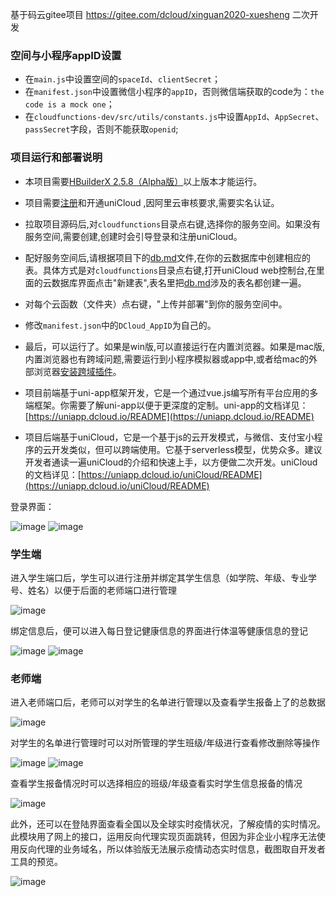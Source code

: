 基于码云gitee项目 https://gitee.com/dcloud/xinguan2020-xuesheng 二次开发


### 空间与小程序appID设置
- 在`main.js`中设置空间的`spaceId`、`clientSecret`；
- 在`manifest.json`中设置微信小程序的`appID`，否则微信端获取的code为：`the code is a mock one`；
- 在`cloudfunctions-dev/src/utils/constants.js`中设置`AppId`、`AppSecret`、`passSecret`字段，否则不能获取`openid`;


### 项目运行和部署说明  

- 本项目需要[HBuilderX 2.5.8（Alpha版）](https://www.dcloud.io/hbuilderx.html)以上版本才能运行。  

- 项目需要[注册](https://dev.dcloud.net.cn/)和开通uniCloud ,因阿里云审核要求,需要实名认证。

- 拉取项目源码后,对`cloudfunctions`目录点右键,选择你的服务空间。如果没有服务空间,需要创建,创建时会引导登录和注册uniCloud。
  
- 配好服务空间后,请根据项目下的[db.md](db.md)文件,在你的云数据库中创建相应的表。具体方式是对`cloudfunctions`目录点右键,打开uniCloud web控制台,在里面的云数据库界面点击"新建表",表名里把[db.md](db.md)涉及的表名都创建一遍。

- 对每个云函数（文件夹）点右键，"上传并部署"到你的服务空间中。

- 修改`manifest.json`中的`DCloud_AppID`为自己的。

- 最后，可以运行了。如果是win版,可以直接运行在内置浏览器。如果是mac版,内置浏览器也有跨域问题,需要运行到小程序模拟器或app中,或者给mac的外部浏览器[安装跨域插件](https://ask.dcloud.net.cn/article/35267)。


- 项目前端基于uni-app框架开发，它是一个通过vue.js编写所有平台应用的多端框架。你需要了解uni-app以便于更深度的定制。uni-app的文档详见：[https://uniapp.dcloud.io/README](https://uniapp.dcloud.io/README)
- 项目后端基于uniCloud，它是一个基于js的云开发模式，与微信、支付宝小程序的云开发类似，但可以跨端使用。它基于serverless模型，优势众多。建议开发者通读一遍uniCloud的介绍和快速上手，以方便做二次开发。uniCloud的文档详见：[https://uniapp.dcloud.io/uniCloud/README](https://uniapp.dcloud.io/uniCloud/README)

登录界面：

![image](https://github.com/a123wyn/Student-information-reporting-system/blob/master/images/%E5%9B%BE%E7%89%871.jpg)
![image](https://github.com/a123wyn/Student-information-reporting-system/blob/master/images/%E5%9B%BE%E7%89%872.jpg)

### 学生端
进入学生端口后，学生可以进行注册并绑定其学生信息（如学院、年级、专业学号、姓名）以便于后面的老师端口进行管理

![image](https://github.com/a123wyn/Student-information-reporting-system/blob/master/images/%E5%9B%BE%E7%89%873.png)

绑定信息后，便可以进入每日登记健康信息的界面进行体温等健康信息的登记

![image](https://github.com/a123wyn/Student-information-reporting-system/blob/master/images/%E5%9B%BE%E7%89%874.jpg)
![image](https://github.com/a123wyn/Student-information-reporting-system/blob/master/images/%E5%9B%BE%E7%89%875.jpg)

### 老师端
进入老师端口后，老师可以对学生的名单进行管理以及查看学生报备上了的总数据

![image](https://github.com/a123wyn/Student-information-reporting-system/blob/master/images/%E5%9B%BE%E7%89%876.jpg)

对学生的名单进行管理时可以对所管理的学生班级/年级进行查看修改删除等操作

![image](https://github.com/a123wyn/Student-information-reporting-system/blob/master/images/%E5%9B%BE%E7%89%877.png)
![image](https://github.com/a123wyn/Student-information-reporting-system/blob/master/images/%E5%9B%BE%E7%89%878.png)

查看学生报备情况时可以选择相应的班级/年级查看实时学生信息报备的情况

![image](https://github.com/a123wyn/Student-information-reporting-system/blob/master/images/%E5%9B%BE%E7%89%879.png)

此外，还可以在登陆界面查看全国以及全球实时疫情状况，了解疫情的实时情况。此模块用了网上的接口，运用反向代理实现页面跳转，但因为非企业小程序无法使用反向代理的业务域名，所以体验版无法展示疫情动态实时信息，截图取自开发者工具的预览。

![image](https://github.com/a123wyn/Student-information-reporting-system/blob/master/images/%E5%9B%BE%E7%89%8710.png)
